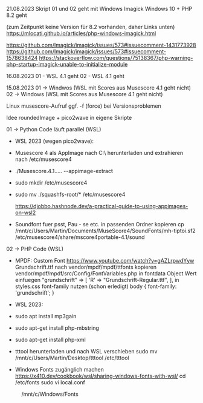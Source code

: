 21.08.2023
Skript 01 und 02 geht mit Windows
Imagick Windows 10 + PHP 8.2 geht

(zum Zeitpunkt keine Version für 8.2 vorhanden, daher Links unten)
https://mlocati.github.io/articles/php-windows-imagick.html


https://github.com/Imagick/imagick/issues/573#issuecomment-1431773928
https://github.com/Imagick/imagick/issues/573#issuecomment-1578638424
https://stackoverflow.com/questions/75138367/php-warning-php-startup-imagick-unable-to-initialize-module


16.08.2023
01 - WSL 4.1 geht
02 - WSL 4.1 geht 

15.08.2023
01 -> Windwos (WSL mit Scores aus Musescore 4.1 geht nicht)
02 -> Windows (WSL mit Scores aus Musescore 4.1 geht nicht)

Linux musescore-Aufruf ggf. -f (force) bei Versionsproblemen

Idee
roundedImage + pico2wave in eigene Skripte



01 -> Python Code läuft parallel (WSL)
- WSL 2023 (wegen pico2wave):
- Musescore 4 als AppImage nach C:\ herunterladen und extrahieren nach /etc/musescore4
- ./Musescore.4.1..... --appimage-extract
- sudo mkdir /etc/musescore4
- sudo mv ./squashfs-root/* /etc/musescore4

  https://djobbo.hashnode.dev/a-practical-guide-to-using-appimages-on-wsl2

- Soundfont fuer psst, Pau - se etc. in passenden Ordner kopieren
  cp /mnt/c/Users/Martin/Documents/MuseScore4/SoundFonts/mh-tiptoi.sf2 /etc/musescore4/share/mscore4portable-4.1/sound

02 -> PHP Code (WSL)
- MPDF: Custom Font
  https://www.youtube.com/watch?v=gAZLrpwdYyw
  Grundschrift.ttf nach vendor/mpdf/mpdf/ttfonts kopieren
  vendor/mpdf/mpdf/src/Config/FontVariables.php
  in fontdata Object Wert einfuegen
  "grundschrift" => [
			'R' => "Grundschrift-Regular.ttf",
	],
  in styles.css font-family nutzen (schon erledigt)
  body {
    font-family: 'grundschrift';
  }


- WSL 2023: 
- sudo apt install mp3gain
- sudo apt-get install php-mbstring
- sudo apt-get install php-xml
- tttool herunterladen und nach WSL verschieben
  sudo mv /mnt/c/Users/Martin/Desktop/tttool /etc/tttool

- Windows Fonts zugänglich machen
  https://x410.dev/cookbook/wsl/sharing-windows-fonts-with-wsl/
  cd /etc/fonts
  sudo vi local.conf
<?xml version="1.0"?>
<!DOCTYPE fontconfig SYSTEM "fonts.dtd">
<fontconfig>
    <dir>/mnt/c/Windows/Fonts</dir>
</fontconfig>